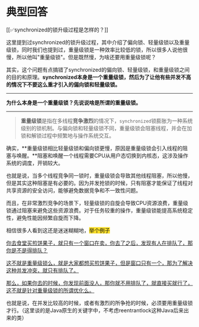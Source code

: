 # 典型回答


[[✅synchronized的锁升级过程是怎样的？]]



这里提到过synchronized的锁升级过程，其中介绍了偏向锁、轻量级锁以及重量级锁，同时我们也提到过，重量级锁是一种效率比较低的锁，所以很多人说他很慢，所以他叫"重量级锁"。但是既然慢，为啥还要用重量级锁呢？



其实，这个问题有点搞错了synchronized的偏向锁、轻量级锁，和重量级锁之间的目的和原理。**synchronized本身是一个重量级锁，然后为了让他有些并发不高的情况下不要这么重才引入的偏向锁和轻量级锁。**

****

**为什么本身是一个重量级锁？先说说啥是所谓的重量级锁。**

****

> **重量级锁**是指在多线程**竞争激烈**的情况下，`synchronized`锁膨胀为一种系统级别的锁机制。与偏向锁和轻量级锁不同，重量级锁会阻塞线程，并会在加锁和解锁过程中频繁地与操作系统交互。
>



确实，**重量级锁相比轻量级锁和偏向锁更慢，原因是重量级锁会引入线程的阻塞与唤醒。**阻塞和唤醒一个线程需要CPU从用户态切换到内核态，这涉及操作系统的调度，开销较大。



也就是说，当多个线程竞争同一锁时，重量级锁会导致其他线程阻塞，所以他慢，但是其实这种阻塞是有必要的。因为并发抢锁的时候，只有阻塞才能保证了线程对共享资源的安全访问，能够避免数据竞争和不一致性问题。



而且，在非常激烈竞争的场景下，轻量级锁的自旋会导致CPU资源浪费，重量级锁通过阻塞来避免这些资源浪费。对于任务较重的操作，重量级锁能提高系统稳定性，避免性能因频繁自旋而下降。  



相信很多人看到这还是迷迷糊糊地，<font style="background-color:#FBDE28;">举个例子</font>

<font style="background-color:#FBDE28;"></font>

<u>你去食堂买煎饼果子，就只有一个窗口在卖，你去了之后，发现有人在排队了，那你是不是得排队？</u>

<u></u>

<u>这不就是重量级锁么，就是大家都想买煎饼果子，但是窗口只有一个，那为了解决这种并发冲突，就只有排队了。</u>

<u></u>

<u>那么，如果你去的时候，你发现前面没人，那你就不用排队了，就直接买就行了，这不就是针对重量级锁的所谓优化么。</u>



也就是说，在并发比较高的时候，或者有激烈的所争抢的时候，必须要用重量级锁才行。（这里谈的是Java原生的关键字中，不考虑reentrantlock这种Java后来出来的类）





